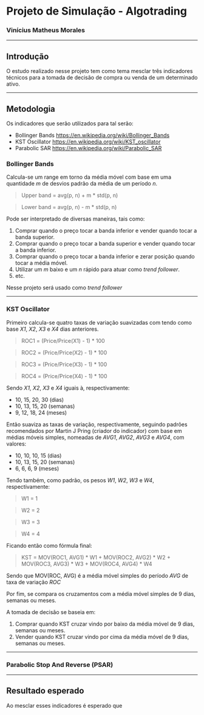 # Projeto de Simulação - Algotrading
### Vinícius Matheus Morales
___
## Introdução
O estudo realizado nesse projeto tem como tema mesclar três indicadores técnicos para a tomada de decisão de compra ou venda de um determinado ativo.
___

## Metodologia
Os indicadores que serão utilizados para tal serão:
- Bollinger Bands https://en.wikipedia.org/wiki/Bollinger_Bands
- KST Oscillator https://en.wikipedia.org/wiki/KST_oscillator
- Parabolic SAR https://en.wikipedia.org/wiki/Parabolic_SAR

### Bollinger Bands
Calcula-se um range em torno da média móvel com base em uma quantidade *m* de desvios padrão da média de um período *n*.
> Upper band = avg(p, n) + m * std(p, n)

> Lower band = avg(p, n) - m * std(p, n)

Pode ser interpretado de diversas maneiras, tais como:
1. Comprar quando o preço tocar a banda inferior e vender quando tocar a banda superior.
2. Comprar quando o preço tocar a banda superior e vender quando tocar a banda inferior.
3. Comprar quando o preço tocar a banda inferior e zerar posição quando tocar a média móvel.
4. Utilizar um *m* baixo e um *n* rápido para atuar como *trend follower*.
5. etc.

Nesse projeto será usado como *trend follower*
___
### KST Oscillator
Primeiro calcula-se quatro taxas de variação suavizadas com tendo como base *X1*, *X2*, *X3* e *X4* dias anteriores.
> ROC1 = (Price/Price(X1) - 1) * 100

> ROC2 = (Price/Price(X2) - 1) * 100

> ROC3 = (Price/Price(X3) - 1) * 100

> ROC4 = (Price/Price(X4) - 1) * 100

Sendo *X1*, *X2*, *X3* e *X4* iguais à, respectivamente:
- 10, 15, 20, 30 (dias)
- 10, 13, 15, 20 (semanas)
- 9, 12, 18, 24 (meses)

Então suaviza as taxas de variação, respectivamente, seguindo padrões recomendados por Martin J Pring (criador do indicador) com base em médias móveis simples, nomeadas de *AVG1*, *AVG2*, *AVG3* e *AVG4*, com valores:
- 10, 10, 10, 15 (dias)
- 10, 13, 15, 20 (semanas)
- 6, 6, 6, 9 (meses)

Tendo também, como padrão, os pesos *W1*, *W2*, *W3* e *W4*, respectivamente:
> W1 = 1

> W2 = 2

> W3 = 3

> W4 = 4

Ficando então como fórmula final:
> KST = MOV(ROC1, AVG1) * W1 + MOV(ROC2, AVG2) * W2 + MOV(ROC3, AVG3) * W3 + MOV(ROC4, AVG4) * W4

Sendo que MOV(ROC, AVG) é a média móvel simples do período *AVG* de taxa de variação *ROC*

Por fim, se compara os cruzamentos com a média móvel simples de 9 dias, semanas ou meses.

A tomada de decisão se baseia em:
1. Comprar quando KST cruzar vindo por baixo da média móvel de 9 dias, semanas ou meses.
2. Vender quando KST cruzar vindo por cima da média móvel de 9 dias, semanas ou meses.
___
### Parabolic Stop And Reverse (PSAR)
___
## Resultado esperado
Ao mesclar esses indicadores é esperado que 
